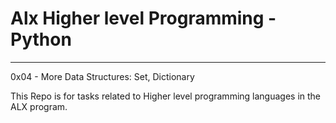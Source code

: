 # Alx Higher level Programming - Python
****

0x04 - More Data Structures: Set, Dictionary

This Repo is for tasks related to Higher level programming languages in the ALX program.

